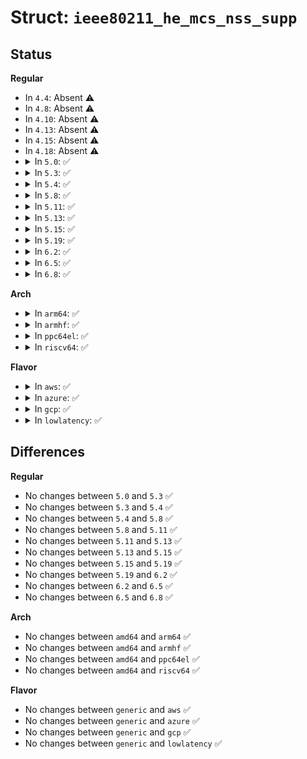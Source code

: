 # Struct: <code>ieee80211_he_mcs_nss_supp</code>

## Status
<b>Regular</b>
<ul>
<li>
In <code>4.4</code>: Absent ⚠️
</li>
<li>
In <code>4.8</code>: Absent ⚠️
</li>
<li>
In <code>4.10</code>: Absent ⚠️
</li>
<li>
In <code>4.13</code>: Absent ⚠️
</li>
<li>
In <code>4.15</code>: Absent ⚠️
</li>
<li>
In <code>4.18</code>: Absent ⚠️
</li>
<li>
<details>
<summary>In <code>5.0</code>: ✅</summary>

```c
struct ieee80211_he_mcs_nss_supp {
    __le16 rx_mcs_80;
    __le16 tx_mcs_80;
    __le16 rx_mcs_160;
    __le16 tx_mcs_160;
    __le16 rx_mcs_80p80;
    __le16 tx_mcs_80p80;
};
```
</details>
</li>
<li>
<details>
<summary>In <code>5.3</code>: ✅</summary>

```c
struct ieee80211_he_mcs_nss_supp {
    __le16 rx_mcs_80;
    __le16 tx_mcs_80;
    __le16 rx_mcs_160;
    __le16 tx_mcs_160;
    __le16 rx_mcs_80p80;
    __le16 tx_mcs_80p80;
};
```
</details>
</li>
<li>
<details>
<summary>In <code>5.4</code>: ✅</summary>

```c
struct ieee80211_he_mcs_nss_supp {
    __le16 rx_mcs_80;
    __le16 tx_mcs_80;
    __le16 rx_mcs_160;
    __le16 tx_mcs_160;
    __le16 rx_mcs_80p80;
    __le16 tx_mcs_80p80;
};
```
</details>
</li>
<li>
<details>
<summary>In <code>5.8</code>: ✅</summary>

```c
struct ieee80211_he_mcs_nss_supp {
    __le16 rx_mcs_80;
    __le16 tx_mcs_80;
    __le16 rx_mcs_160;
    __le16 tx_mcs_160;
    __le16 rx_mcs_80p80;
    __le16 tx_mcs_80p80;
};
```
</details>
</li>
<li>
<details>
<summary>In <code>5.11</code>: ✅</summary>

```c
struct ieee80211_he_mcs_nss_supp {
    __le16 rx_mcs_80;
    __le16 tx_mcs_80;
    __le16 rx_mcs_160;
    __le16 tx_mcs_160;
    __le16 rx_mcs_80p80;
    __le16 tx_mcs_80p80;
};
```
</details>
</li>
<li>
<details>
<summary>In <code>5.13</code>: ✅</summary>

```c
struct ieee80211_he_mcs_nss_supp {
    __le16 rx_mcs_80;
    __le16 tx_mcs_80;
    __le16 rx_mcs_160;
    __le16 tx_mcs_160;
    __le16 rx_mcs_80p80;
    __le16 tx_mcs_80p80;
};
```
</details>
</li>
<li>
<details>
<summary>In <code>5.15</code>: ✅</summary>

```c
struct ieee80211_he_mcs_nss_supp {
    __le16 rx_mcs_80;
    __le16 tx_mcs_80;
    __le16 rx_mcs_160;
    __le16 tx_mcs_160;
    __le16 rx_mcs_80p80;
    __le16 tx_mcs_80p80;
};
```
</details>
</li>
<li>
<details>
<summary>In <code>5.19</code>: ✅</summary>

```c
struct ieee80211_he_mcs_nss_supp {
    __le16 rx_mcs_80;
    __le16 tx_mcs_80;
    __le16 rx_mcs_160;
    __le16 tx_mcs_160;
    __le16 rx_mcs_80p80;
    __le16 tx_mcs_80p80;
};
```
</details>
</li>
<li>
<details>
<summary>In <code>6.2</code>: ✅</summary>

```c
struct ieee80211_he_mcs_nss_supp {
    __le16 rx_mcs_80;
    __le16 tx_mcs_80;
    __le16 rx_mcs_160;
    __le16 tx_mcs_160;
    __le16 rx_mcs_80p80;
    __le16 tx_mcs_80p80;
};
```
</details>
</li>
<li>
<details>
<summary>In <code>6.5</code>: ✅</summary>

```c
struct ieee80211_he_mcs_nss_supp {
    __le16 rx_mcs_80;
    __le16 tx_mcs_80;
    __le16 rx_mcs_160;
    __le16 tx_mcs_160;
    __le16 rx_mcs_80p80;
    __le16 tx_mcs_80p80;
};
```
</details>
</li>
<li>
<details>
<summary>In <code>6.8</code>: ✅</summary>

```c
struct ieee80211_he_mcs_nss_supp {
    __le16 rx_mcs_80;
    __le16 tx_mcs_80;
    __le16 rx_mcs_160;
    __le16 tx_mcs_160;
    __le16 rx_mcs_80p80;
    __le16 tx_mcs_80p80;
};
```
</details>
</li>
</ul>
<b>Arch</b>
<ul>
<li>
<details>
<summary>In <code>arm64</code>: ✅</summary>

```c
struct ieee80211_he_mcs_nss_supp {
    __le16 rx_mcs_80;
    __le16 tx_mcs_80;
    __le16 rx_mcs_160;
    __le16 tx_mcs_160;
    __le16 rx_mcs_80p80;
    __le16 tx_mcs_80p80;
};
```
</details>
</li>
<li>
<details>
<summary>In <code>armhf</code>: ✅</summary>

```c
struct ieee80211_he_mcs_nss_supp {
    __le16 rx_mcs_80;
    __le16 tx_mcs_80;
    __le16 rx_mcs_160;
    __le16 tx_mcs_160;
    __le16 rx_mcs_80p80;
    __le16 tx_mcs_80p80;
};
```
</details>
</li>
<li>
<details>
<summary>In <code>ppc64el</code>: ✅</summary>

```c
struct ieee80211_he_mcs_nss_supp {
    __le16 rx_mcs_80;
    __le16 tx_mcs_80;
    __le16 rx_mcs_160;
    __le16 tx_mcs_160;
    __le16 rx_mcs_80p80;
    __le16 tx_mcs_80p80;
};
```
</details>
</li>
<li>
<details>
<summary>In <code>riscv64</code>: ✅</summary>

```c
struct ieee80211_he_mcs_nss_supp {
    __le16 rx_mcs_80;
    __le16 tx_mcs_80;
    __le16 rx_mcs_160;
    __le16 tx_mcs_160;
    __le16 rx_mcs_80p80;
    __le16 tx_mcs_80p80;
};
```
</details>
</li>
</ul>
<b>Flavor</b>
<ul>
<li>
<details>
<summary>In <code>aws</code>: ✅</summary>

```c
struct ieee80211_he_mcs_nss_supp {
    __le16 rx_mcs_80;
    __le16 tx_mcs_80;
    __le16 rx_mcs_160;
    __le16 tx_mcs_160;
    __le16 rx_mcs_80p80;
    __le16 tx_mcs_80p80;
};
```
</details>
</li>
<li>
<details>
<summary>In <code>azure</code>: ✅</summary>

```c
struct ieee80211_he_mcs_nss_supp {
    __le16 rx_mcs_80;
    __le16 tx_mcs_80;
    __le16 rx_mcs_160;
    __le16 tx_mcs_160;
    __le16 rx_mcs_80p80;
    __le16 tx_mcs_80p80;
};
```
</details>
</li>
<li>
<details>
<summary>In <code>gcp</code>: ✅</summary>

```c
struct ieee80211_he_mcs_nss_supp {
    __le16 rx_mcs_80;
    __le16 tx_mcs_80;
    __le16 rx_mcs_160;
    __le16 tx_mcs_160;
    __le16 rx_mcs_80p80;
    __le16 tx_mcs_80p80;
};
```
</details>
</li>
<li>
<details>
<summary>In <code>lowlatency</code>: ✅</summary>

```c
struct ieee80211_he_mcs_nss_supp {
    __le16 rx_mcs_80;
    __le16 tx_mcs_80;
    __le16 rx_mcs_160;
    __le16 tx_mcs_160;
    __le16 rx_mcs_80p80;
    __le16 tx_mcs_80p80;
};
```
</details>
</li>
</ul>

## Differences
<b>Regular</b>
<ul>
<li>
No changes between <code>5.0</code> and <code>5.3</code> ✅
</li>
<li>
No changes between <code>5.3</code> and <code>5.4</code> ✅
</li>
<li>
No changes between <code>5.4</code> and <code>5.8</code> ✅
</li>
<li>
No changes between <code>5.8</code> and <code>5.11</code> ✅
</li>
<li>
No changes between <code>5.11</code> and <code>5.13</code> ✅
</li>
<li>
No changes between <code>5.13</code> and <code>5.15</code> ✅
</li>
<li>
No changes between <code>5.15</code> and <code>5.19</code> ✅
</li>
<li>
No changes between <code>5.19</code> and <code>6.2</code> ✅
</li>
<li>
No changes between <code>6.2</code> and <code>6.5</code> ✅
</li>
<li>
No changes between <code>6.5</code> and <code>6.8</code> ✅
</li>
</ul>
<b>Arch</b>
<ul>
<li>
No changes between <code>amd64</code> and <code>arm64</code> ✅
</li>
<li>
No changes between <code>amd64</code> and <code>armhf</code> ✅
</li>
<li>
No changes between <code>amd64</code> and <code>ppc64el</code> ✅
</li>
<li>
No changes between <code>amd64</code> and <code>riscv64</code> ✅
</li>
</ul>
<b>Flavor</b>
<ul>
<li>
No changes between <code>generic</code> and <code>aws</code> ✅
</li>
<li>
No changes between <code>generic</code> and <code>azure</code> ✅
</li>
<li>
No changes between <code>generic</code> and <code>gcp</code> ✅
</li>
<li>
No changes between <code>generic</code> and <code>lowlatency</code> ✅
</li>
</ul>
